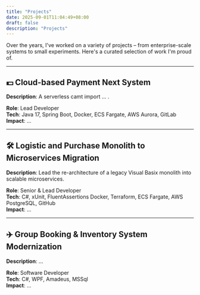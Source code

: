 ```yaml
---
title: "Projects"
date: 2025-09-01T11:04:49+08:00
draft: false
description: "Projects"
---
```


Over the years, I've worked on a variety of projects – from enterprise-scale systems to small experiments.
Here's a curated selection of work I'm proud of.

---

## 💵 Cloud-based Payment Next System

**Description**:
A serverless camt import ... .

**Role**: Lead Developer  
**Tech**: Java 17, Spring Boot, Docker, ECS Fargate, AWS Aurora, GitLab  
**Impact**: ...

---

## 🛠️ Logistic and Purchase Monolith to Microservices Migration

**Description**:
Lead the re-architecture of a legacy Visual Basix monolith into scalable microservices.

**Role**: Senior & Lead Developer  
**Tech**: C#, xUnit, FluentAssertions Docker, Terraform, ECS Fargate, AWS PostgreSQL, GitHub  
**Impact**: ...

---

## ✈️ Group Booking & Inventory System Modernization

**Description**:
...

**Role**: Software Developer  
**Tech**: C#, WPF, Amadeus, MSSql  
**Impact**: ...
